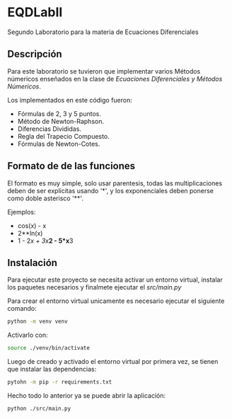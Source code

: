 # EQDLabII
Segundo Laboratorio para la materia de Ecuaciones Diferenciales

## Descripción
Para este laboratorio se tuvieron que implementar varios
Métodos númericos enseñados en la clase de *Ecuaciones Diferenciales y Métodos Númericos*.  
    
Los implementados en este código fueron:
- Fórmulas de 2, 3 y 5 puntos.
- Método de Newton-Raphson.
- Diferencias Divididas.
- Regla del Trapecio Compuesto.
- Fórmulas de Newton-Cotes.

## Formato de de las funciones

El formato es muy simple, solo usar parentesis,
todas las multiplicaciones deben de ser explicitas usando '*',
y los exponenciales deben ponerse como doble asterisco '**'.
    
Ejemplos:
 - cos(x) - x
 - 2**ln(x)
 - 1 - 2*x + 3*x**2 - 5*x**3


## Instalación
Para ejecutar este proyecto se necesita activar un entorno virtual,
instalar los paquetes necesarios y finalmete ejecutar el *src/main.py*
    
Para crear el entorno virtual unicamente es necesario ejecutar el siguiente comando:
~~~ bash
python -m venv venv
~~~
    
Activarlo con:
~~~ bash
source ./venv/bin/activate
~~~
    
Luego de creado y activado el entorno virtual por primera vez,
se tienen que instalar las dependencias:
~~~ bash
pytohn -m pip -r requirements.txt
~~~
    
Hecho todo lo anterior ya se puede abrir la aplicación:
~~~ bash
python ./src/main.py
~~~

